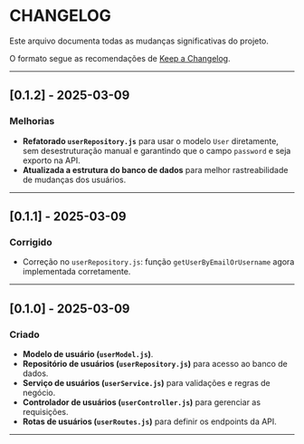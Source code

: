 # CHANGELOG

Este arquivo documenta todas as mudanças significativas do projeto.

O formato segue as recomendações de [Keep a Changelog](https://keepachangelog.com/).

---

## [0.1.2] - 2025-03-09
### Melhorias
- **Refatorado `userRepository.js`** para usar o modelo `User` diretamente, sem desestruturação manual e garantindo que o campo `password` e seja exporto na API.
- **Atualizada a estrutura do banco de dados** para melhor rastreabilidade de mudanças dos usuários.

---


## [0.1.1] - 2025-03-09

### Corrigido
- Correção no `userRepository.js`: função `getUserByEmailOrUsername` agora implementada corretamente.

---

## [0.1.0] - 2025-03-09

### Criado
- **Modelo de usuário (`userModel.js`)**.
- **Repositório de usuários (`userRepository.js`)** para acesso ao banco de dados.
- **Serviço de usuários (`userService.js`)** para validações e regras de negócio.
- **Controlador de usuários (`userController.js`)** para gerenciar as requisições.
- **Rotas de usuários (`userRoutes.js`)** para definir os endpoints da API.

---